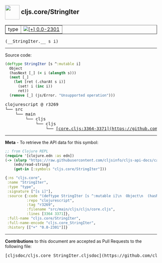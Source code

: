 ## <img width="48px" valign="middle" src="http://i.imgur.com/Hi20huC.png"> cljs.core/StringIter

 <table border="1">
<tr>

<td>type</td>
<td><a href="https://github.com/cljsinfo/cljs-api-docs/tree/0.0-2301"><img valign="middle" alt="[+] 0.0-2301" src="https://img.shields.io/badge/+-0.0--2301-lightgrey.svg"></a> </td>
</tr>
</table>

 <samp>
(__StringIter.__ s i)<br>
</samp>

---





Source code:

```clj
(deftype StringIter [s ^:mutable i]
  Object
  (hasNext [_] (< i (alength s)))
  (next [_]
    (let [ret (.charAt s i)]
      (set! i (inc i))
      ret))
  (remove [_] (js/Error. "Unsupported operation")))
```

 <pre>
clojurescript @ r3269
└── src
    └── main
        └── cljs
            └── cljs
                └── <ins>[core.cljs:3364-3371](https://github.com/clojure/clojurescript/blob/r3269/src/main/cljs/cljs/core.cljs#L3364-L3371)</ins>
</pre>


---

__Meta__ - To retrieve the API data for this symbol:

```clj
;; from Clojure REPL
(require '[clojure.edn :as edn])
(-> (slurp "https://raw.githubusercontent.com/cljsinfo/cljs-api-docs/catalog/cljs-api.edn")
    (edn/read-string)
    (get-in [:symbols "cljs.core/StringIter"]))
```

```clj
{:ns "cljs.core",
 :name "StringIter",
 :type "type",
 :signature ["[s i]"],
 :source {:code "(deftype StringIter [s ^:mutable i]\n  Object\n  (hasNext [_] (< i (alength s)))\n  (next [_]\n    (let [ret (.charAt s i)]\n      (set! i (inc i))\n      ret))\n  (remove [_] (js/Error. \"Unsupported operation\")))",
          :repo "clojurescript",
          :tag "r3269",
          :filename "src/main/cljs/cljs/core.cljs",
          :lines [3364 3371]},
 :full-name "cljs.core/StringIter",
 :full-name-encode "cljs.core_StringIter",
 :history [["+" "0.0-2301"]]}

```

---

__Contributions__ to this document are accepted as Pull Requests to the following file:

 <pre>
[cljsdoc/cljs.core_StringIter.cljsdoc](https://github.com/cljsinfo/cljs-api-docs/blob/master/cljsdoc/cljs.core_StringIter.cljsdoc)
</pre>

